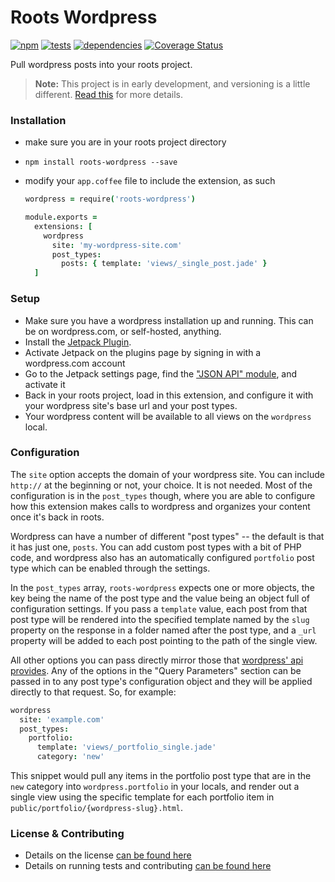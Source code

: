 Roots Wordpress
================

[![npm](https://img.shields.io/npm/v/roots-wordpress.svg?style=flat)](http://badge.fury.io/js/roots-wordpress) [![tests](https://img.shields.io/travis/carrot/roots-wordpress/master.svg?style=flat)](https://travis-ci.org/carrot/roots-wordpress) [![dependencies](https://img.shields.io/gemnasium/carrot/roots-wordpress.svg?style=flat)](https://gemnasium.com/carrot/roots-wordpress) [![Coverage Status](https://img.shields.io/coveralls/carrot/roots-wordpress.svg?style=flat)](https://coveralls.io/r/carrot/roots-wordpress?branch=master)

Pull wordpress posts into your roots project.

> **Note:** This project is in early development, and versioning is a little different. [Read this](http://markup.im/#q4_cRZ1Q) for more details.

### Installation

- make sure you are in your roots project directory
- `npm install roots-wordpress --save`
- modify your `app.coffee` file to include the extension, as such

  ```coffee
  wordpress = require('roots-wordpress')

  module.exports =
    extensions: [
      wordpress
        site: 'my-wordpress-site.com'
        post_types:
          posts: { template: 'views/_single_post.jade' }
    ]
  ```

### Setup

- Make sure you have a wordpress installation up and running. This can be on wordpress.com, or self-hosted, anything.
- Install the [Jetpack Plugin](https://wordpress.org/plugins/jetpack/).
- Activate Jetpack on the plugins page by signing in with a wordpress.com account
- Go to the Jetpack settings page, find the ["JSON API" module](https://s3.amazonaws.com/f.cl.ly/items/2Y391I1D321L3k3d0A2X/Screen%20Shot%202015-02-03%20at%2012.30.50%20PM.png), and activate it
- Back in your roots project, load in this extension, and configure it with your wordpress site's base url and your post types.
- Your wordpress content will be available to all views on the `wordpress` local.

### Configuration

The `site` option accepts the domain of your wordpress site. You can include `http://` at the beginning or not, your choice. It is not needed. Most of the configuration is in the `post_types` though, where you are able to configure how this extension makes calls to wordpress and organizes your content once it's back in roots.

Wordpress can have a number of different "post types" -- the default is that it has just one, `posts`. You can add custom post types with a bit of PHP code, and wordpress also has an automatically configured `portfolio` post type which can be enabled through the settings.

In the `post_types` array, `roots-wordpress` expects one or more objects, the key being the name of the post type and the value being an object full of configuration settings. If you pass a `template` value, each post from that post type will be rendered into the specified template named by the `slug` property on the response in a folder named after the post type, and a `_url` property will be added to each post pointing to the path of the single view.

All other options you can pass directly mirror those that [wordpress' api provides](https://developer.wordpress.com/docs/api/1/get/sites/%24site/posts/). Any of the options in the "Query Parameters" section can be passed in to any post type's configuration object and they will be applied directly to that request. So, for example:

```coffee
wordpress
  site: 'example.com'
  post_types:
    portfolio:
      template: 'views/_portfolio_single.jade'
      category: 'new'
```

This snippet would pull any items in the portfolio post type that are in the `new` category into `wordpress.portfolio` in your locals, and render out a single view using the specific template for each portfolio item in `public/portfolio/{wordpress-slug}.html`.

### License & Contributing

- Details on the license [can be found here](LICENSE.md)
- Details on running tests and contributing [can be found here](contributing.md)
